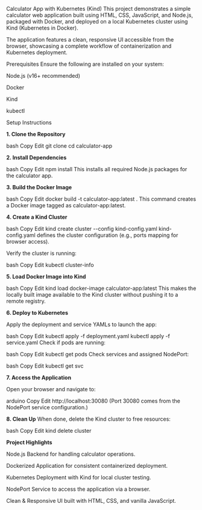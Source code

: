 Calculator App with Kubernetes (Kind)
This project demonstrates a simple calculator web application built using HTML, CSS, JavaScript, and Node.js, packaged with Docker, and deployed on a local Kubernetes cluster using Kind (Kubernetes in Docker).

The application features a clean, responsive UI accessible from the browser, showcasing a complete workflow of containerization and Kubernetes deployment.

Prerequisites
Ensure the following are installed on your system:

Node.js (v16+ recommended)

Docker

Kind

kubectl

Setup Instructions

**1. Clone the Repository**

bash
Copy
Edit
git clone <your-repo-url>
cd calculator-app

**2. Install Dependencies**

bash
Copy
Edit
npm install
This installs all required Node.js packages for the calculator app.

**3. Build the Docker Image**

bash
Copy
Edit
docker build -t calculator-app:latest .
This command creates a Docker image tagged as calculator-app:latest.

**4. Create a Kind Cluster**

bash
Copy
Edit
kind create cluster --config kind-config.yaml
kind-config.yaml defines the cluster configuration (e.g., ports mapping for browser access).

Verify the cluster is running:

bash
Copy
Edit
kubectl cluster-info

**5. Load Docker Image into Kind**

bash
Copy
Edit
kind load docker-image calculator-app:latest
This makes the locally built image available to the Kind cluster without pushing it to a remote registry.

**6. Deploy to Kubernetes**

Apply the deployment and service YAMLs to launch the app:

bash
Copy
Edit
kubectl apply -f deployment.yaml
kubectl apply -f service.yaml
Check if pods are running:

bash
Copy
Edit
kubectl get pods
Check services and assigned NodePort:

bash
Copy
Edit
kubectl get svc

**7. Access the Application**
   
Open your browser and navigate to:

arduino
Copy
Edit
http://localhost:30080
(Port 30080 comes from the NodePort service configuration.)

**8. Clean Up**
When done, delete the Kind cluster to free resources:

bash
Copy
Edit
kind delete cluster

**Project Highlights**

Node.js Backend for handling calculator operations.

Dockerized Application for consistent containerized deployment.

Kubernetes Deployment with Kind for local cluster testing.

NodePort Service to access the application via a browser.

Clean & Responsive UI built with HTML, CSS, and vanilla JavaScript.

